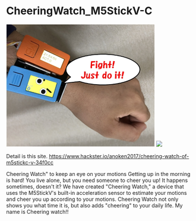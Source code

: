 # CheeringWatch_M5StickV-C

<img src="https://github.com/anoken/CheeringWatch_M5StickC-V/blob/master/img/010.jpg" width="400">
<img src="https://github.com/anoken/CheeringWatch_M5StickC-V/image.png" width="400">

Detail is this site.
https://www.hackster.io/anoken2017/cheering-watch-of-m5stickc-v-34f0cc

Cheering Watch" to keep an eye on your motions
Getting up in the morning is hard! You live alone, but you need someone to cheer you up! It happens sometimes, doesn't it?
We have created "Cheering Watch," a device that uses the M5StickV's built-in acceleration sensor to estimate your motions and cheer you up according to your motions.
Cheering Watch not only shows you what time it is, but also adds "cheering" to your daily life.
My name is Cheering watch!!
